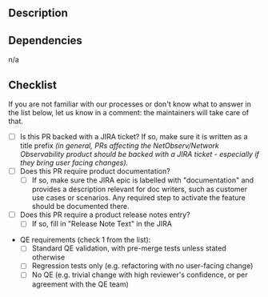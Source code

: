 ## Description

<!-- Fill-in description here -->

## Dependencies

<!-- List here any related PRs with links, that need to be pulled also for testing -->
n/a

## Checklist

If you are not familiar with our processes or don't know what to answer in the list below, let us know in a comment: the maintainers will take care of that.

* [ ] Is this PR backed with a JIRA ticket? If so, make sure it is written as a title prefix _(in general, PRs affecting the NetObserv/Network Observability product should be backed with a JIRA ticket - especially if they bring user facing changes)._
* [ ] Does this PR require product documentation?
  * [ ] If so, make sure the JIRA epic is labelled with "documentation" and provides a description relevant for doc writers, such as customer use cases or scenarios. Any required step to activate the feature should be documented there.
* [ ] Does this PR require a product release notes entry?
  * [ ] If so, fill in "Release Note Text" in the JIRA
* QE requirements (check 1 from the list):
  * [ ] Standard QE validation, with pre-merge tests unless stated otherwise
  * [ ] Regression tests only (e.g. refactoring with no user-facing change)
  * [ ] No QE (e.g. trivial change with high reviewer's confidence, or per agreement with the QE team)
